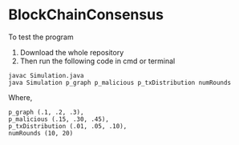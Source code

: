 # BlockChainConsensus

To test the program 
1. Download the whole repository  
2. Then run the following code in cmd or terminal  
```
javac Simulation.java  
java Simulation p_graph p_malicious p_txDistribution numRounds  
```
Where, 
```
p_graph (.1, .2, .3),  
p_malicious (.15, .30, .45),  
p_txDistribution (.01, .05, .10),  
numRounds (10, 20)
```
